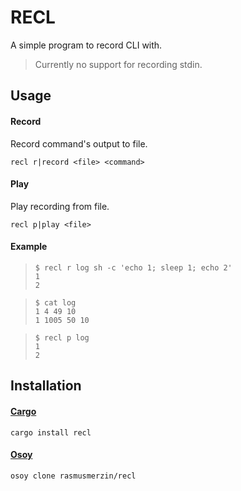# RECL

A simple program to record CLI with.

> Currently no support for recording stdin.

## Usage

#### Record

Record command's output to file.

```
recl r|record <file> <command>
```

#### Play

Play recording from file.

```
recl p|play <file>
```

#### Example

>     $ recl r log sh -c 'echo 1; sleep 1; echo 2'
>     1
>     2

>     $ cat log
>     1 4 49 10
>     1 1005 50 10

>     $ recl p log
>     1
>     2

## Installation

#### [Cargo](https://doc.rust-lang.org/cargo)

```
cargo install recl
```

#### [Osoy](https://github.com/osoy/osoy)

```
osoy clone rasmusmerzin/recl
```
